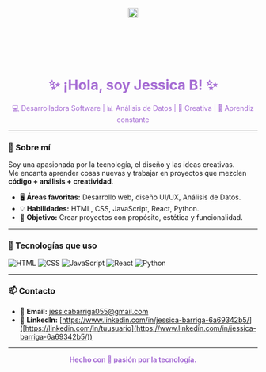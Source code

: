 <!-- Puedes crear un banner bonito en Canva o similar y subirlo aquí -->
<p align="center">
  <img src="https://cdna.artstation.com/p/assets/images/images/042/135/796/original/david-danc3r-moyano-day-7-window-1.gif?1633659543" alt="Banner pixelado violeta" style="width: 20%; max-height: 100px; object-fit: contain;" />
</p>

<h1 align="center" style="color:#A66DD4;">✨ ¡Hola, soy Jessica B! ✨</h1>

<p align="center" style="color:#A66DD4;">
 💻 Desarrolladora Software | 📊 Análisis de Datos | 🎨 Creativa | 🚀 Aprendiz constante
</p>

---

### 🌸 Sobre mí

Soy una apasionada por la tecnología, el diseño y las ideas creativas.  
Me encanta aprender cosas nuevas y trabajar en proyectos que mezclen **código + análisis + creatividad**.

- 🖥️ **Áreas favoritas:** Desarrollo web, diseño UI/UX, Análisis de Datos.
- 💡 **Habilidades:** HTML, CSS, JavaScript, React, Python.
- 🎯 **Objetivo:** Crear proyectos con propósito, estética y funcionalidad.

---

### 🎨 Tecnologías que uso

![HTML](https://img.shields.io/badge/HTML-E34F26?style=for-the-badge&logo=html5&logoColor=white)
![CSS](https://img.shields.io/badge/CSS-1572B6?style=for-the-badge&logo=css3&logoColor=white)
![JavaScript](https://img.shields.io/badge/JavaScript-F7DF1E?style=for-the-badge&logo=javascript&logoColor=black)
![React](https://img.shields.io/badge/React-20232A?style=for-the-badge&logo=react&logoColor=61DAFB)
![Python](https://img.shields.io/badge/Python-FFD43B?style=for-the-badge&logo=python&logoColor=blue)

---

### 📫 Contacto

- 📧 **Email:** [jessicabarriga055@gmail.com](jessicabarriga055@gmail.com)
- 💼 **LinkedIn:** [https://www.linkedin.com/in/jessica-barriga-6a69342b5/]([https://linkedin.com/in/tuusuario](https://www.linkedin.com/in/jessica-barriga-6a69342b5/))

---

<p align="center" style="color:#A66DD4;"><b>Hecho con 💜 pasión por la tecnología.</b></p>

